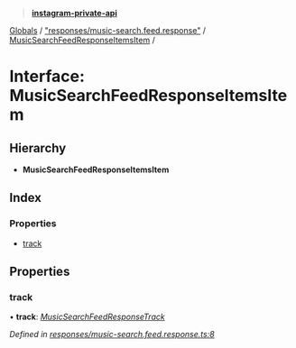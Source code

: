 > **[instagram-private-api](../README.md)**

[Globals](../README.md) / ["responses/music-search.feed.response"](../modules/_responses_music_search_feed_response_.md) / [MusicSearchFeedResponseItemsItem](_responses_music_search_feed_response_.musicsearchfeedresponseitemsitem.md) /

# Interface: MusicSearchFeedResponseItemsItem

## Hierarchy

* **MusicSearchFeedResponseItemsItem**

## Index

### Properties

* [track](_responses_music_search_feed_response_.musicsearchfeedresponseitemsitem.md#track)

## Properties

###  track

• **track**: *[MusicSearchFeedResponseTrack](_responses_music_search_feed_response_.musicsearchfeedresponsetrack.md)*

*Defined in [responses/music-search.feed.response.ts:8](https://github.com/dilame/instagram-private-api/blob/3e16058/src/responses/music-search.feed.response.ts#L8)*